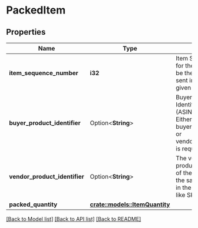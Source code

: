 # PackedItem

## Properties

Name | Type | Description | Notes
------------ | ------------- | ------------- | -------------
**item_sequence_number** | **i32** | Item Sequence Number for the item. This must be the same value as sent in the order for a given item. | 
**buyer_product_identifier** | Option<**String**> | Buyer's Standard Identification Number (ASIN) of an item. Either buyerProductIdentifier or vendorProductIdentifier is required. | [optional]
**vendor_product_identifier** | Option<**String**> | The vendor selected product identification of the item. Should be the same as was sent in the Purchase Order, like SKU Number. | [optional]
**packed_quantity** | [**crate::models::ItemQuantity**](ItemQuantity.md) |  | 

[[Back to Model list]](../README.md#documentation-for-models) [[Back to API list]](../README.md#documentation-for-api-endpoints) [[Back to README]](../README.md)


